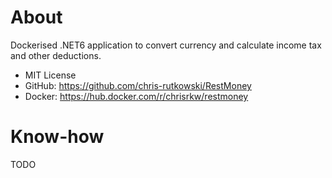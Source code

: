 # About

Dockerised .NET6 application to convert currency and calculate income tax and other deductions.

- MIT License
- GitHub: https://github.com/chris-rutkowski/RestMoney
- Docker: https://hub.docker.com/r/chrisrkw/restmoney

# Know-how

TODO
